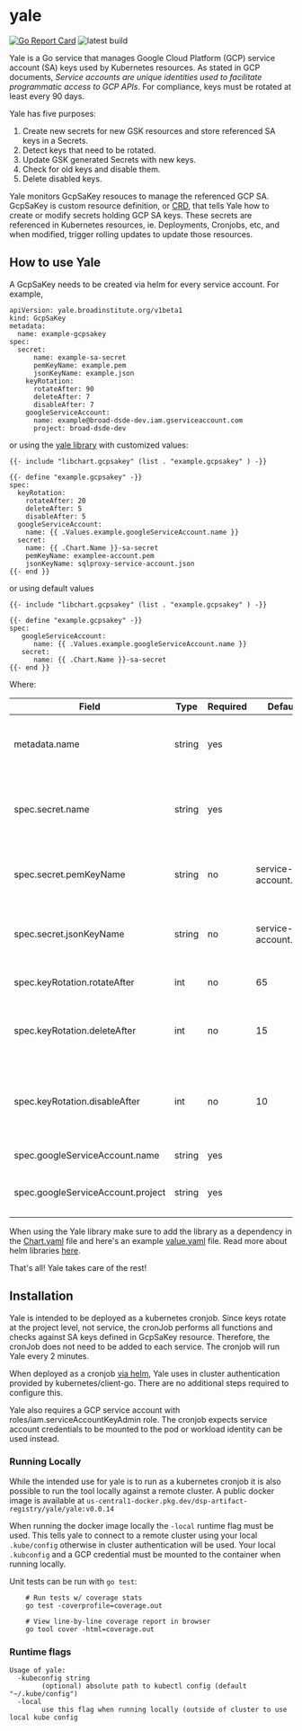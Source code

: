 # yale


[![Go Report Card](https://goreportcard.com/badge/github.com/broadinstitute/yale)](https://goreportcard.com/report/github.com/broadinstitute/yale)
![latest build](https://github.com/broadinstitute/yale/actions/workflows/build.yaml/badge.svg?branch=main)

Yale is a Go service that manages Google Cloud Platform (GCP) service account (SA) keys used by Kubernetes resources. As stated in  GCP documents, <em>Service accounts are unique identities used to facilitate programmatic access to GCP APIs</em>. For compliance, keys must be rotated at least every 90 days.

Yale has five purposes:
1. Create new secrets for new GSK resources and store referenced SA keys in a Secrets.
2. Detect keys that need to be rotated.
3. Update GSK generated Secrets with new keys.
4. Check for old keys and disable them.
5. Delete disabled keys.

Yale monitors GcpSaKey resouces to manage the referenced GCP SA. GcpSaKey is custom resource definition, or [CRD](https://kubernetes.io/docs/concepts/extend-kubernetes/api-extension/custom-resources/), that tells Yale how to create or modify secrets holding GCP SA keys. These secrets are referenced in Kubernetes resources, ie. Deployments, Cronjobs, etc, and when modified, trigger rolling updates to update those resources.

## How to use Yale

A GcpSaKey needs to be created via helm for every service account. For example,

```
apiVersion: yale.broadinstitute.org/v1beta1
kind: GcpSaKey
metadata:
  name: example-gcpsakey
spec:
  secret:
      name: example-sa-secret
      pemKeyName: example.pem
      jsonKeyName: example.json
    keyRotation:
      rotateAfter: 90
      deleteAfter: 7
      disableAfter: 7
    googleServiceAccount:
      name: example@broad-dsde-dev.iam.gserviceaccount.com
      project: broad-dsde-dev
```
or using the [yale library](https://github.com/broadinstitute/terra-helmfile/tree/master/charts/yalelib) with customized values:
```
{{- include "libchart.gcpsakey" (list . "example.gcpsakey" ) -}}

{{- define "example.gcpsakey" -}}
spec:
  keyRotation:
    rotateAfter: 20
    deleteAfter: 5
    disableAfter: 5
  googleServiceAccount:
    name: {{ .Values.example.googleServiceAccount.name }}
  secret:
    name: {{ .Chart.Name }}-sa-secret
    pemKeyName: examplee-account.pem
    jsonKeyName: sqlproxy-service-account.json
{{- end }}
```
or using default values
```
{{- include "libchart.gcpsakey" (list . "example.gcpsakey" ) -}}

{{- define "example.gcpsakey" -}}
spec:
   googleServiceAccount:
      name: {{ .Values.example.googleServiceAccount.name }}
   secret:
      name: {{ .Chart.Name }}-sa-secret
{{- end }}
```

Where:

| Field | Type | Required| Default | Description |
|-----|------|------|---------|-------------|
| metadata.name| string| yes | | Name of Resource. **Name must end in gcpsakey**|
| spec.secret.name | string | yes|  | Name of Secret that houses SA. **Name must end in "sa-secret"** |
|spec.secret.pemKeyName | string |  no | service-account.pem | Name of Secret data field that stores pem private key|
| spec.secret.jsonKeyName | string | no | service-account.json | Name of Secret data field that stores private key |
| spec.keyRotation.rotateAfter | int | no | 65 | Amount of days before key is rotated |
| spec.keyRotation.deleteAfter | int | no | 15 | Amount of days key is disabled before deleting |
| spec.keyRotation.disableAfter | int | no | 10 | Amount of days since key was last authenticated against before disabling |
| spec.googleServiceAccount.name | string | yes |  | Email of the GCP SA |
| spec.googleServiceAccount.project | string | yes |  | Google project ID SA is associated with|

When using the Yale library make sure to add the library as a dependency in the [Chart.yaml](https://github.com/broadinstitute/terra-helmfile/blob/4db9e59714ed74ec9c61e66f6af610c92f04f073/charts/agora/Chart.yaml#L26) file and here's an example [value.yaml](https://github.com/broadinstitute/terra-helmfile/blob/e8068635cb164a9df5aa2820451144aa2fcee044/charts/agora/values.yaml#L114) file. Read more about helm libraries [here](https://helm.sh/docs/topics/library_charts/).

That's all! Yale takes care of the rest!

## Installation

Yale is intended to be deployed as a kubernetes cronjob. Since keys rotate at the project level, not service, the cronJob performs all functions and checks against SA keys defined in GcpSaKey resource. Therefore, the cronJob does not need to be added to each service. The cronjob will run Yale every 2 minutes.

When deployed as a cronjob [via helm](https://github.com/broadinstitute/terra-helmfile/blob/master/charts/yale/templates/cronJob.yam), Yale uses in cluster authentication provided by kubernetes/client-go. There are no additional steps required to configure this.

Yale also requires a GCP service account with roles/iam.serviceAccountKeyAdmin role. The cronjob expects service account credentials to be mounted to the pod or workload identity can be used instead.

### Running Locally

While the intended use for yale is to run as a kubernetes cronjob it is also possible to run the tool locally against a remote cluster.
A public docker image is available at `us-central1-docker.pkg.dev/dsp-artifact-registry/yale/yale:v0.0.14`

When running the docker image locally the `-local` runtime flag must be used. This tells yale to connect to a remote cluster using your local `.kube/config` otherwise in cluster authentication will be used. Your local `.kubconfig` and a GCP credential must be mounted to the container when running locally.

Unit tests can be run with `go test`:

```
    # Run tests w/ coverage stats
    go test -coverprofile=coverage.out

    # View line-by-line coverage report in browser
    go tool cover -html=coverage.out
```

### Runtime flags

```
Usage of yale:
  -kubeconfig string
    	(optional) absolute path to kubectl config (default "~/.kube/config")
  -local
    	use this flag when running locally (outside of cluster to use local kube config
```
